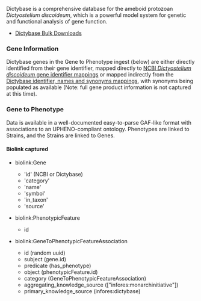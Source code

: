 Dictybase is a comprehensive database for the ameboid protozoan _Dictyostelium discoideum_, which is a powerful model system for genetic and functional analysis of gene function.

* [Dictybase Bulk Downloads](http://dictybase.org/db/cgi-bin/dictyBase/download)


### Gene Information

Dictybase genes in the Gene to Phenotype ingest (below) are either directly identified from their gene identifier, mapped directly to [NCBI _Dictyostelium discoideum_ gene identifier mappings](https://www.ncbi.nlm.nih.gov/data-hub/gene/table/taxon/352472/) or mapped indirectly from the [Dictybase identifier, names and synonyms mappings](http://dictybase.org/Downloads/gene_information.html), with synonyms being populated as available (Note: full gene product information is not captured at this time).

### Gene to Phenotype

Data is available in a well-documented easy-to-parse GAF-like format with associations to an UPHENO-compliant ontology. Phenotypes are linked to Strains, and the Strains are linked to Genes.

#### Biolink captured

* biolink:Gene
    * 'id' (NCBI or Dictybase)
    * 'category'
    * 'name'
    * 'symbol'
    * 'in_taxon'
    * 'source'

* biolink:PhenotypicFeature
    * id

* biolink:GeneToPhenotypicFeatureAssociation
    * id (random uuid)
    * subject (gene.id)
    * predicate (has_phenotype)
    * object (phenotypicFeature.id)
    * category (GeneToPhenotypicFeatureAssociation)
    * aggregating_knowledge_source (["infores:monarchinitiative"])
    * primary_knowledge_source (infores:dictybase)

